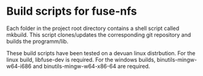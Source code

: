 # Build scripts for fuse-nfs

Each folder in the project root directory contains a shell script called mkbuild.
This script clones/updates the corresponding git repository and builds the programm/lib.

These build scripts have been tested on a devuan linux distrbution. For the linux build, libfuse-dev is required.
For the windows builds, binutils-mingw-w64-i686 and binutils-mingw-w64-x86-64 are required.

